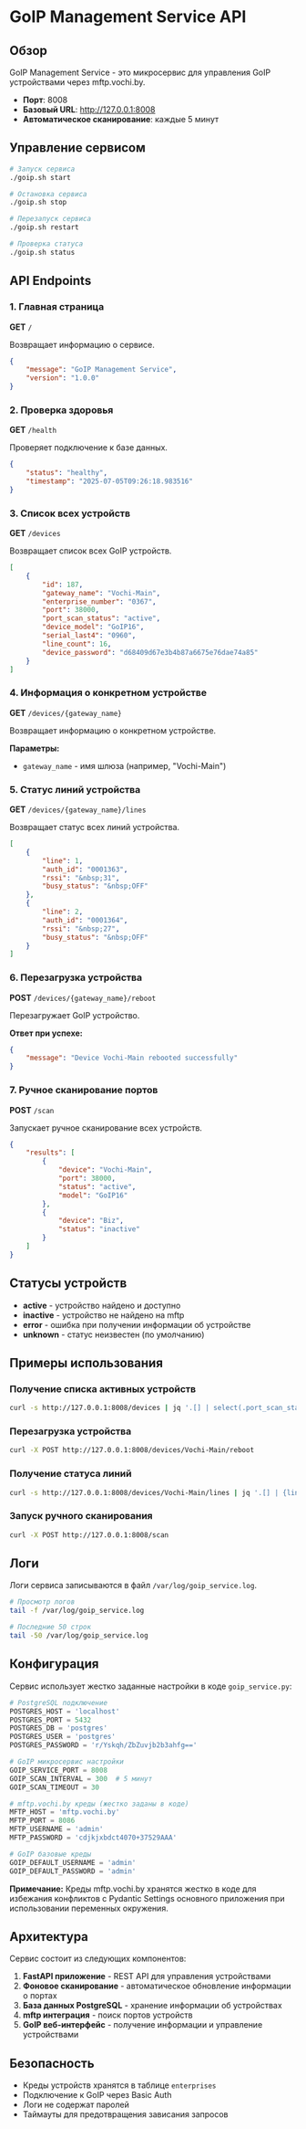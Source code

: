 # GoIP Management Service API

## Обзор

GoIP Management Service - это микросервис для управления GoIP устройствами через mftp.vochi.by.

- **Порт**: 8008
- **Базовый URL**: http://127.0.0.1:8008
- **Автоматическое сканирование**: каждые 5 минут

## Управление сервисом

```bash
# Запуск сервиса
./goip.sh start

# Остановка сервиса
./goip.sh stop

# Перезапуск сервиса
./goip.sh restart

# Проверка статуса
./goip.sh status
```

## API Endpoints

### 1. Главная страница
**GET** `/`

Возвращает информацию о сервисе.

```json
{
    "message": "GoIP Management Service",
    "version": "1.0.0"
}
```

### 2. Проверка здоровья
**GET** `/health`

Проверяет подключение к базе данных.

```json
{
    "status": "healthy",
    "timestamp": "2025-07-05T09:26:18.983516"
}
```

### 3. Список всех устройств
**GET** `/devices`

Возвращает список всех GoIP устройств.

```json
[
    {
        "id": 187,
        "gateway_name": "Vochi-Main",
        "enterprise_number": "0367",
        "port": 38000,
        "port_scan_status": "active",
        "device_model": "GoIP16",
        "serial_last4": "0960",
        "line_count": 16,
        "device_password": "d68409d67e3b4b87a6675e76dae74a85"
    }
]
```

### 4. Информация о конкретном устройстве
**GET** `/devices/{gateway_name}`

Возвращает информацию о конкретном устройстве.

**Параметры:**
- `gateway_name` - имя шлюза (например, "Vochi-Main")

### 5. Статус линий устройства
**GET** `/devices/{gateway_name}/lines`

Возвращает статус всех линий устройства.

```json
[
    {
        "line": 1,
        "auth_id": "0001363",
        "rssi": "&nbsp;31",
        "busy_status": "&nbsp;OFF"
    },
    {
        "line": 2,
        "auth_id": "0001364",
        "rssi": "&nbsp;27",
        "busy_status": "&nbsp;OFF"
    }
]
```

### 6. Перезагрузка устройства
**POST** `/devices/{gateway_name}/reboot`

Перезагружает GoIP устройство.

**Ответ при успехе:**
```json
{
    "message": "Device Vochi-Main rebooted successfully"
}
```

### 7. Ручное сканирование портов
**POST** `/scan`

Запускает ручное сканирование всех устройств.

```json
{
    "results": [
        {
            "device": "Vochi-Main",
            "port": 38000,
            "status": "active",
            "model": "GoIP16"
        },
        {
            "device": "Biz",
            "status": "inactive"
        }
    ]
}
```

## Статусы устройств

- **active** - устройство найдено и доступно
- **inactive** - устройство не найдено на mftp
- **error** - ошибка при получении информации об устройстве
- **unknown** - статус неизвестен (по умолчанию)

## Примеры использования

### Получение списка активных устройств
```bash
curl -s http://127.0.0.1:8008/devices | jq '.[] | select(.port_scan_status == "active")'
```

### Перезагрузка устройства
```bash
curl -X POST http://127.0.0.1:8008/devices/Vochi-Main/reboot
```

### Получение статуса линий
```bash
curl -s http://127.0.0.1:8008/devices/Vochi-Main/lines | jq '.[] | {line: .line, auth_id: .auth_id, rssi: .rssi}'
```

### Запуск ручного сканирования
```bash
curl -X POST http://127.0.0.1:8008/scan
```

## Логи

Логи сервиса записываются в файл `/var/log/goip_service.log`.

```bash
# Просмотр логов
tail -f /var/log/goip_service.log

# Последние 50 строк
tail -50 /var/log/goip_service.log
```

## Конфигурация

Сервис использует жестко заданные настройки в коде `goip_service.py`:

```python
# PostgreSQL подключение
POSTGRES_HOST = 'localhost'
POSTGRES_PORT = 5432
POSTGRES_DB = 'postgres'
POSTGRES_USER = 'postgres'
POSTGRES_PASSWORD = 'r/Yskqh/ZbZuvjb2b3ahfg=='

# GoIP микросервис настройки
GOIP_SERVICE_PORT = 8008
GOIP_SCAN_INTERVAL = 300  # 5 минут
GOIP_SCAN_TIMEOUT = 30

# mftp.vochi.by креды (жестко заданы в коде)
MFTP_HOST = 'mftp.vochi.by'
MFTP_PORT = 8086
MFTP_USERNAME = 'admin'
MFTP_PASSWORD = 'cdjkjxbdct4070+37529AAA'

# GoIP базовые креды
GOIP_DEFAULT_USERNAME = 'admin'
GOIP_DEFAULT_PASSWORD = 'admin'
```

**Примечание:** Креды mftp.vochi.by хранятся жестко в коде для избежания конфликтов с Pydantic Settings основного приложения при использовании переменных окружения.

## Архитектура

Сервис состоит из следующих компонентов:

1. **FastAPI приложение** - REST API для управления устройствами
2. **Фоновое сканирование** - автоматическое обновление информации о портах
3. **База данных PostgreSQL** - хранение информации об устройствах
4. **mftp интеграция** - поиск портов устройств
5. **GoIP веб-интерфейс** - получение информации и управление устройствами

## Безопасность

- Креды устройств хранятся в таблице `enterprises`
- Подключение к GoIP через Basic Auth
- Логи не содержат паролей
- Таймауты для предотвращения зависания запросов 